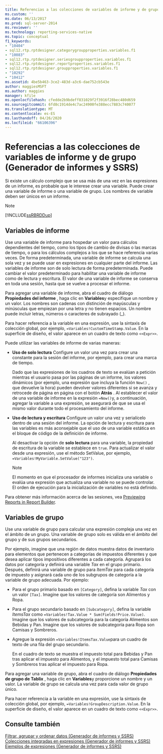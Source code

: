 ```yaml
---
title: Referencias a las colecciones de variables de informe y de grupo (Generador de informes y SSRS) | Microsoft Docs
ms.custom: ''
ms.date: 06/13/2017
ms.prod: sql-server-2014
ms.reviewer: ''
ms.technology: reporting-services-native
ms.topic: conceptual
f1_keywords:
- "10404"
- sql12.rtp.rptdesigner.categorygroupproperties.variables.f1
- "10083"
- sql12.rtp.rptdesigner.seriesgroupproperties.variables.f1
- sql12.rtp.rptdesigner.reportproperties.variables.f1
- sql12.rtp.rptdesigner.groupproperties.variables.f1
- "10292"
- "10412"
ms.assetid: 4be5b463-3ce2-483d-a3c6-dae752cb543e
author: maggiesMSFT
ms.author: maggies
manager: kfile
ms.openlocfilehash: cfedde2b9bdeff831029f2f3916f28bec480d659
ms.sourcegitcommit: 6fd8c1914de4c7ac24900fe388ecc7883c740077
ms.translationtype: MT
ms.contentlocale: es-ES
ms.lasthandoff: 04/26/2020
ms.locfileid: "66106396"
---
```

# <a name="report-and-group-variables-collections-references-report-builder-and-ssrs"></a>Referencias a las colecciones de variables de informe y de grupo (Generador de informes y SSRS)
  Si existe un cálculo complejo que se usa más de una vez en las expresiones de un informe, es probable que le interese crear una variable. Puede crear una variable de informe o una variable de grupo. Los nombres de variable deben ser únicos en un informe.  
  
> [!NOTE]  
>  [!INCLUDE[ssRBRDDup](../../includes/ssrbrddup-md.md)]  
  
## <a name="report-variables"></a>Variables de informe  
 Use una variable de informe para hospedar un valor para cálculos dependientes del tiempo, como los tipos de cambio de divisas o las marcas de tiempo, o para los cálculos complejos a los que se hace referencia varias veces. De forma predeterminada, una variable de informe se calcula una sola vez y se puede usar en expresiones en cualquier parte del informe. Las variables de informe son de solo lectura de forma predeterminada. Puede cambiar el valor predeterminado para habilitar una variable de informe como de lectura y escritura. El valor de una variable de informe se conserva en toda una sesión, hasta que se vuelve a procesar el informe.  
  
 Para agregar una variable de informe, abra el cuadro de diálogo **Propiedades del informe** , haga clic en **Variables**y especifique un nombre y un valor. Los nombres son cadenas con distinción de mayúsculas y minúsculas que empiezan por una letra y no tienen espacios. Un nombre puede incluir letras, números o caracteres de subrayado (_).  
  
 Para hacer referencia a la variable en una expresión, use la sintaxis de colección global, por ejemplo, `=Variables!CustomTimeStamp.Value`. En la superficie de diseño, el valor aparece en un cuadro de texto como `<<Expr>>`.  
  
 Puede utilizar las variables de informe de varias maneras:  
  
-   **Uso de solo lectura** Configure un valor una vez para crear una constante para la sesión del informe, por ejemplo, para crear una marca de tiempo.  
  
     Dado que las expresiones de los cuadros de texto se evalúan a petición mientras el usuario pasa por las páginas de un informe, los valores dinámicos (por ejemplo, una expresión que incluya la función `Now()` , que devuelve la hora) pueden devolver valores diferentes si se avanza y retrocede de página en página con el botón **Atrás** . Al establecer el valor de una variable de informe en la expresión `=Now()`y, a continuación, agregar la variable a una expresión, se asegurará de que se usa el mismo valor durante todo el procesamiento del informe.  
  
-   **Uso de lectura y escritura** Configure un valor una vez y serialícelo dentro de una sesión del informe. La opción de lectura y escritura para las variables es más aconsejable que el uso de una variable estática en el bloque de código de la definición de informe.  
  
     Al desactivar la opción de **solo lectura** para una variable, la propiedad de escritura de la variable se establece en `true`. Para actualizar el valor desde una expresión, use el método SetValue, por ejemplo, `=Variables!MyVariable.SetValue("123")`.  
  
    > [!NOTE]  
    >  El momento en que el procesador de informes inicializa una variable o evalúa una expresión que actualiza una variable no se puede controlar. El orden de ejecución para la inicialización de variables no está definido.  
  
 Para obtener más información acerca de las sesiones, vea [Previewing Reports in Report Builder](../report-builder/previewing-reports-in-report-builder.md).  
  
## <a name="group-variables"></a>Variables de grupo  
 Use una variable de grupo para calcular una expresión compleja una vez en el ámbito de un grupo. Una variable de grupo solo es válida en el ámbito del grupo y de sus grupos secundarios.  
  
 Por ejemplo, imagine que una región de datos muestra datos de inventario para elementos que pertenecen a categorías de impuestos diferentes y que desea aplicar tipos impositivos diferentes a cada categoría. Agrupará los datos por categoría y definirá una variable *Tax* en el grupo primario. Después, definirá una variable de grupo para *ItemTax* para cada categoría de impuesto y asignará cada uno de los subgrupos de categoría a la variable de grupo adecuada. Por ejemplo:  
  
-   Para el grupo primario basado en `[Category]`, defina la variable *Tax* con un valor `[Tax]`. Imagine que los valores de categoría son Alimentos y Ropa.  
  
-   Para el grupo secundario basado en `[Subcategory]`, defina la variable *ItemsTax* como `=Variables!Tax.Value * Sum(Fields!Price.Value)`. Imagine que los valores de subcategoría para la categoría Alimentos son Bebidas y Pan. Imagine que los valores de subcategoría para Ropa son Camisas y Sombreros.  
  
-   Agregue la expresión `=Variables!ItemsTax.Value`para un cuadro de texto de una fila del grupo secundario.  
  
     En el cuadro de texto se muestra el impuesto total para Bebidas y Pan tras aplicar el impuesto para Alimentos, y el impuesto total para Camisas y Sombreros tras aplicar el impuesto para Ropa.  
  
 Para agregar una variable de grupo, abra el cuadro de diálogo **Propiedades de grupo de Tablix** , haga clic en **Variables**y proporcione un nombre y un valor. La variable de grupo se calcula una vez para cada valor de grupo único.  
  
 Para hacer referencia a la variable en una expresión, use la sintaxis de colección global, por ejemplo, `=Variables!GroupDescription.Value`. En la superficie de diseño, el valor aparece en un cuadro de texto como `<<Expr>>`.  
  
## <a name="see-also"></a>Consulte también  
 [Filtrar, agrupar y ordenar datos &#40;Generador de informes y SSRS&#41;](filter-group-and-sort-data-report-builder-and-ssrs.md)   
 [Colecciones integradas en expresiones &#40;Generador de informes y SSRS&#41;](built-in-collections-in-expressions-report-builder.md)   
 [Ejemplos de expresiones &#40;Generador de informes y SSRS&#41;](expression-examples-report-builder-and-ssrs.md)  
  
  
